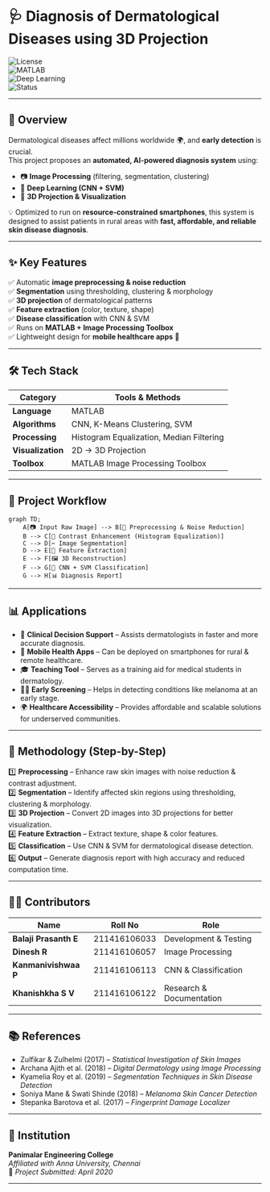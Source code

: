 # 🩺 Diagnosis of Dermatological Diseases using 3D Projection  

![License](https://img.shields.io/badge/license-MIT-blue.svg)  
![MATLAB](https://img.shields.io/badge/MATLAB-R2020b-orange)  
![Deep Learning](https://img.shields.io/badge/AI-CNN-green)  
![Status](https://img.shields.io/badge/status-Completed-brightgreen)  

---

## 🚀 Overview  
Dermatological diseases affect millions worldwide 🌍, and **early detection** is crucial.  
This project proposes an **automated, AI-powered diagnosis system** using:  

- 📷 **Image Processing** (filtering, segmentation, clustering)  
- 🧠 **Deep Learning (CNN + SVM)**  
- 🎥 **3D Projection & Visualization**  

💡 Optimized to run on **resource-constrained smartphones**, this system is designed to assist patients in rural areas with **fast, affordable, and reliable skin disease diagnosis**.  

---

## ✨ Key Features  
✅ Automatic **image preprocessing & noise reduction**  
✅ **Segmentation** using thresholding, clustering & morphology  
✅ **3D projection** of dermatological patterns  
✅ **Feature extraction** (color, texture, shape)  
✅ **Disease classification** with CNN & SVM  
✅ Runs on **MATLAB + Image Processing Toolbox**  
✅ Lightweight design for **mobile healthcare apps** 📱  

---

## 🛠️ Tech Stack  

| Category | Tools & Methods |
|----------|----------------|
| **Language** | MATLAB |
| **Algorithms** | CNN, K-Means Clustering, SVM |
| **Processing** | Histogram Equalization, Median Filtering |
| **Visualization** | 2D → 3D Projection |
| **Toolbox** | MATLAB Image Processing Toolbox |

---

## 📂 Project Workflow  

```mermaid
graph TD;
    A[📷 Input Raw Image] --> B[🔧 Preprocessing & Noise Reduction]
    B --> C[🎨 Contrast Enhancement (Histogram Equalization)]
    C --> D[✂️ Image Segmentation]
    D --> E[🧩 Feature Extraction]
    E --> F[🖼️ 3D Reconstruction]
    F --> G[🤖 CNN + SVM Classification]
    G --> H[📊 Diagnosis Report]
```
---

## 📊 Applications  
- 🏥 **Clinical Decision Support** – Assists dermatologists in faster and more accurate diagnosis.  
- 📱 **Mobile Health Apps** – Can be deployed on smartphones for rural & remote healthcare.  
- 🎓 **Teaching Tool** – Serves as a training aid for medical students in dermatology.  
- 🧑‍⚕️ **Early Screening** – Helps in detecting conditions like melanoma at an early stage.  
- 🌍 **Healthcare Accessibility** – Provides affordable and scalable solutions for underserved communities.  

---

## 📖 Methodology (Step-by-Step)  

1️⃣ **Preprocessing** – Enhance raw skin images with noise reduction & contrast adjustment.  
2️⃣ **Segmentation** – Identify affected skin regions using thresholding, clustering & morphology.  
3️⃣ **3D Projection** – Convert 2D images into 3D projections for better visualization.  
4️⃣ **Feature Extraction** – Extract texture, shape & color features.  
5️⃣ **Classification** – Use CNN & SVM for dermatological disease detection.  
6️⃣ **Output** – Generate diagnosis report with high accuracy and reduced computation time.  

---

## 👨‍💻 Contributors  

| Name | Roll No | Role |
|------|---------|------|
| **Balaji Prasanth E** | 211416106033 | Development & Testing |
| **Dinesh R** | 211416106057 | Image Processing |
| **Kanmanivishwaa P** | 211416106113 | CNN & Classification |
| **Khanishkha S V** | 211416106122 | Research & Documentation |

---

## 📚 References  
- Zulfikar & Zulhelmi (2017) – *Statistical Investigation of Skin Images*  
- Archana Ajith et al. (2018) – *Digital Dermatology using Image Processing*  
- Kyamelia Roy et al. (2019) – *Segmentation Techniques in Skin Disease Detection*  
- Soniya Mane & Swati Shinde (2018) – *Melanoma Skin Cancer Detection*  
- Stepanka Barotova et al. (2017) – *Fingerprint Damage Localizer*  

---

## 🏫 Institution  
**Panimalar Engineering College**  
*Affiliated with Anna University, Chennai*  
📅 *Project Submitted: April 2020*  

---
